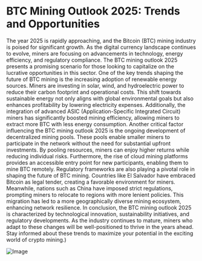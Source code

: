 # BTC Mining Outlook 2025: Trends and Opportunities
The year 2025 is rapidly approaching, and the Bitcoin (BTC) mining industry is poised for significant growth. As the digital currency landscape continues to evolve, miners are focusing on advancements in technology, energy efficiency, and regulatory compliance. The BTC mining outlook 2025 presents a promising scenario for those looking to capitalize on the lucrative opportunities in this sector.
One of the key trends shaping the future of BTC mining is the increasing adoption of renewable energy sources. Miners are investing in solar, wind, and hydroelectric power to reduce their carbon footprint and operational costs. This shift towards sustainable energy not only aligns with global environmental goals but also enhances profitability by lowering electricity expenses. Additionally, the integration of advanced ASIC (Application-Specific Integrated Circuit) miners has significantly boosted mining efficiency, allowing miners to extract more BTC with less energy consumption.
Another critical factor influencing the BTC mining outlook 2025 is the ongoing development of decentralized mining pools. These pools enable smaller miners to participate in the network without the need for substantial upfront investments. By pooling resources, miners can enjoy higher returns while reducing individual risks. Furthermore, the rise of cloud mining platforms provides an accessible entry point for new participants, enabling them to mine BTC remotely.
Regulatory frameworks are also playing a pivotal role in shaping the future of BTC mining. Countries like El Salvador have embraced Bitcoin as legal tender, creating a favorable environment for miners. Meanwhile, nations such as China have imposed strict regulations, prompting miners to relocate to regions with more lenient policies. This migration has led to a more geographically diverse mining ecosystem, enhancing network resilience.
In conclusion, the BTC mining outlook 2025 is characterized by technological innovation, sustainability initiatives, and regulatory developments. As the industry continues to mature, miners who adapt to these changes will be well-positioned to thrive in the years ahead. Stay informed about these trends to maximize your potential in the exciting world of crypto mining.)


![Image](https://github.com/user-attachments/assets/4a25d116-2220-4385-b08e-f287af8fcbc4)